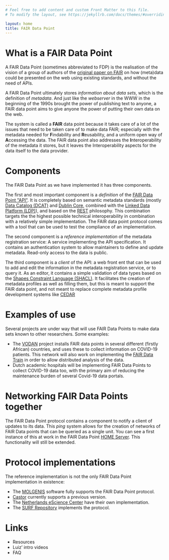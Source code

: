 ```yaml
---
# Feel free to add content and custom Front Matter to this file.
# To modify the layout, see https://jekyllrb.com/docs/themes/#overriding-theme-defaults

layout: home
title: FAIR Data Point
--- 
```

# What is a FAIR Data Point
A FAIR Data Point (sometimes abbreviated to FDP) is the realisation of the vision of a group of authors of the [original paper on FAIR](https://doi.org/10.1038/sdata.2016.18) on how (meta)data could be presented on the web using existing standards, and without the need of APIs.

A FAIR Data Point ultimately stores _information about data sets_, which is the definition of _metadata_. And just like the _webserver_ in the WWW in the beginning of the 1990s brought the power of publishing text to anyone, a FAIR data point aims to give anyone the power of putting their own data on the web.

The system is called a **FAIR** data point because it takes care of a lot of the issues that need to be taken care of to make data FAIR; especially with the metadata needed for **F**indability and **R**eusability, and a uniform open way of **A**ccessing the data. The FAIR data point also addresses the **I**nteroperability of the metadata it stores, but it leaves the Interoperability aspects for the data itself to the data provider.

# Components
The FAIR Data Point as we have implemented it has three components.

The first and most important component is a _definition_ of the [FAIR Data Point "API"](https://github.com/FAIRDataTeam/FAIRDataPoint). It is completely based on semantic metadata standards (mostly [Data Catalog (DCAT)](https://www.w3.org/TR/vocab-dcat-2/) and [Dublin Core](https://dublincore.org/), combined with the [Linked Data Platform (LDP)](https://www.w3.org/TR/ldp/)), and based on the [REST](https://en.wikipedia.org/wiki/Representational_state_transfer) philosophy. This combination targets the the highest possible technical interoperability in combination with a relatively simple implementation. The FAIR data point protocol comes with a tool that can be used to test the compliance of an implementation.

The second component is a _reference implementation_ of the metadata registration service: A service implementing the API specification. It contains an authentication system to allow maintainers to define and update metadata. Read-only access to the data is public.

The third component is a _client_ of the API: a web front ent that can be used to add and edit the information in the metadata registration service, or to query it. As an editor, it contains a simple validation of data types based on the [Shapes Constraint Language (SHACL)](https://www.w3.org/TR/shacl/). It facilitates the creation of metadata profiles as well as filling them, but this is meant to support the FAIR data point, and not meant to replace complete metadata profile development systems like [CEDAR](https://metadatacenter.org/)

# Examples of use
Several projects are under way that will use FAIR Data Points to make data sets known to other researchers. Some examples:
* The [VODAN](https://www.vodan-totafrica.info/about-vodan) project installs FAIR data points in several different (firstly African) countries, and uses these to collect information on COVID-19 patients. This network will also work on implementing the [FAIR Data Train](https://personalhealthtrain.org/) in order to allow distributed analysis of the data.
* Dutch academic hospitals will be implementing FAIR Data Points to collect COVID-19 data too, with the primary aim of reducing the maintenance burden of several Covid-19 data portals.

# Networking FAIR Data Points together
The FAIR Data Point protocol contains a component to notify a client of updates to its data. This _ping_ system allows for the creation of networks of FAIR Data points that can be queried as a single unit. You can see a first instance of this at work in the FAIR Data Point [HOME Server](https://home.fairdatapoint.org/). This functionality will still be extended.

# Protocol implementations
The reference implementation is not the only FAIR Data Point implementation in existence:
* The [MOLGENIS](https://www.molgenis.org) software fully supports the FAIR Data Point protocol.
* [Castor](https://www.castoredc.com) currently supports a previous version.
* The [Netherlands eScience Center](https://www.esciencecenter.nl) have their own implementation.
* The [SURF Repository](https://repository.surfsara.nl) implements the protocol.

<!--- DANS? And how far are we with DataVerse? -->

# Links
* Resources
* Luiz’ intro videos
* FAQ
